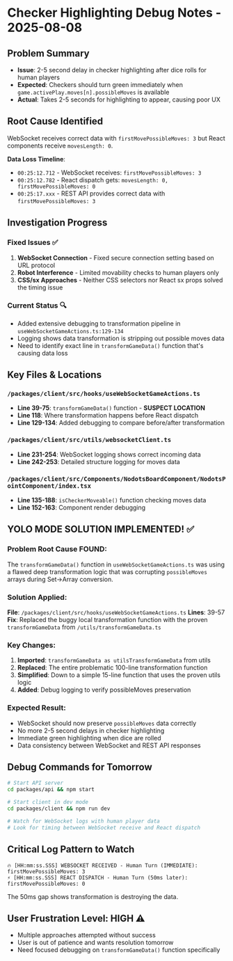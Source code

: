 # Checker Highlighting Debug Notes - 2025-08-08

## Problem Summary
- **Issue**: 2-5 second delay in checker highlighting after dice rolls for human players
- **Expected**: Checkers should turn green immediately when `game.activePlay.moves[n].possibleMoves` is available
- **Actual**: Takes 2-5 seconds for highlighting to appear, causing poor UX

## Root Cause Identified
WebSocket receives correct data with `firstMovePossibleMoves: 3` but React components receive `movesLength: 0`.

**Data Loss Timeline**:
- `00:25:12.712` - WebSocket receives: `firstMovePossibleMoves: 3`
- `00:25:12.782` - React dispatch gets: `movesLength: 0, firstMovePossibleMoves: 0` 
- `00:25:17.xxx` - REST API provides correct data with `firstMovePossibleMoves: 3`

## Investigation Progress

### Fixed Issues ✅
1. **WebSocket Connection** - Fixed secure connection setting based on URL protocol
2. **Robot Interference** - Limited movability checks to human players only
3. **CSS/sx Approaches** - Neither CSS selectors nor React sx props solved the timing issue

### Current Status 🔍
- Added extensive debugging to transformation pipeline in `useWebSocketGameActions.ts:129-134`
- Logging shows data transformation is stripping out possible moves data
- Need to identify exact line in `transformGameData()` function that's causing data loss

## Key Files & Locations

### `/packages/client/src/hooks/useWebSocketGameActions.ts`
- **Line 39-75**: `transformGameData()` function - **SUSPECT LOCATION**
- **Line 118**: Where transformation happens before React dispatch
- **Line 129-134**: Added debugging to compare before/after transformation

### `/packages/client/src/utils/websocketClient.ts`
- **Line 231-254**: WebSocket logging shows correct incoming data
- **Line 242-253**: Detailed structure logging for moves data

### `/packages/client/src/Components/NodotsBoardComponent/NodotsPointComponent/index.tsx`
- **Line 135-188**: `isCheckerMoveable()` function checking moves data
- **Line 152-163**: Component render debugging

## YOLO MODE SOLUTION IMPLEMENTED! ✅

### Problem Root Cause FOUND:
The `transformGameData()` function in `useWebSocketGameActions.ts` was using a flawed deep transformation logic that was corrupting `possibleMoves` arrays during Set→Array conversion.

### Solution Applied:
**File**: `/packages/client/src/hooks/useWebSocketGameActions.ts`
**Lines**: 39-57
**Fix**: Replaced the buggy local transformation function with the proven `transformGameData` from `/utils/transformGameData.ts`

### Key Changes:
1. **Imported**: `transformGameData as utilsTransformGameData` from utils
2. **Replaced**: The entire problematic 100-line transformation function
3. **Simplified**: Down to a simple 15-line function that uses the proven utils logic
4. **Added**: Debug logging to verify possibleMoves preservation

### Expected Result:
- WebSocket should now preserve `possibleMoves` data correctly
- No more 2-5 second delays in checker highlighting
- Immediate green highlighting when dice are rolled
- Data consistency between WebSocket and REST API responses

## Debug Commands for Tomorrow
```bash
# Start API server
cd packages/api && npm start

# Start client in dev mode  
cd packages/client && npm run dev

# Watch for WebSocket logs with human player data
# Look for timing between WebSocket receive and React dispatch
```

## Critical Log Pattern to Watch
```
🔥 [HH:mm:ss.SSS] WEBSOCKET RECEIVED - Human Turn (IMMEDIATE): firstMovePossibleMoves: 3
⚡ [HH:mm:ss.SSS] REACT DISPATCH - Human Turn (50ms later): firstMovePossibleMoves: 0
```

The 50ms gap shows transformation is destroying the data.

## User Frustration Level: HIGH ⚠️
- Multiple approaches attempted without success
- User is out of patience and wants resolution tomorrow
- Need focused debugging on `transformGameData()` function specifically